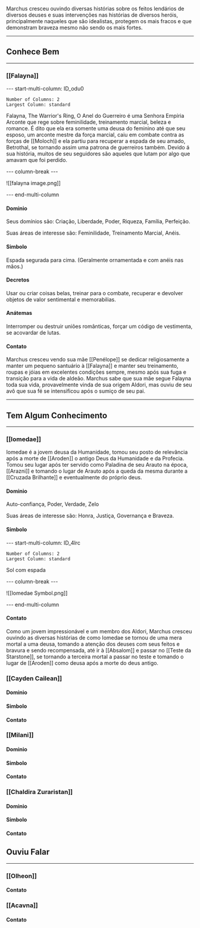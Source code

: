 Marchus cresceu ouvindo diversas histórias sobre os feitos lendários de diversos deuses e suas intervenções nas histórias de diversos heróis, principalmente naqueles que são idealistas, protegem os mais fracos e que demonstram braveza mesmo não sendo os mais fortes.

---
## Conhece Bem
---

### [[Falayna]]


--- start-multi-column: ID_odu0
```column-settings
Number of Columns: 2
Largest Column: standard
```

Falayna, The Warrior's Ring, O Anel do Guerreiro é uma Senhora Empíria Arconte que rege sobre feminilidade, treinamento marcial, beleza e romance. É dito que ela era somente uma deusa do feminino até que seu esposo, um arconte mestre da força marcial, caiu em combate contra as forças de [[Moloch]] e ela partiu para recuperar a espada de seu amado, Betrothal, se tornando assim uma patrona de guerreiros também.
Devido á sua história, muitos de seu seguidores são aqueles que lutam por algo que amavam que foi perdido.

--- column-break ---

![[falayna image.png]]

--- end-multi-column



#### Dominio

Seus domínios são: Criação, Liberdade, Poder, Riqueza, Família, Perfeição.

Suas áreas de interesse são: Feminilidade, Treinamento Marcial, Anéis.

#### Simbolo
Espada segurada para cima. (Geralmente ornamentada e com anéis nas mãos.)

#### Decretos
Usar ou criar coisas belas, treinar para o combate, recuperar e devolver objetos de valor sentimental e memorabilias.

#### Anátemas
Interromper ou destruir uniões românticas, forçar um código de vestimenta, se acovardar de lutas.

#### Contato
Marchus cresceu vendo sua mãe [[Penélope]] se dedicar religiosamente a manter um pequeno santuário à [[Falayna]] e manter seu treinamento, roupas e jóias em excelentes condições sempre, mesmo após sua fuga e transição para a vida de aldeão. Marchus sabe que sua mãe segue Falayna toda sua vida, provavelmente vinda de sua origem Aldori, mas ouviu de seu avô que sua fé se intensificou após o sumiço de seu pai.

---
## Tem Algum Conhecimento
---
### [[Iomedae]]
Iomedae é a jovem deusa da Humanidade, tomou seu posto de relevância após a morte de [[Aroden]] o antigo Deus da Humanidade e da Profecia. Tomou seu lugar após ter servido como Paladina de seu Arauto na época, [[Arazni]] e tomando o lugar de Arauto após a queda da mesma durante a [[Cruzada Brilhante]] e eventualmente do próprio deus.

#### Dominio
Auto-confiança, Poder, Verdade, Zelo

Suas áreas de interesse são: Honra, Justiça, Governança e Braveza.
#### Simbolo

--- start-multi-column: ID_4lrc
```column-settings
Number of Columns: 2
Largest Column: standard
```
Sol com espada


--- column-break ---

![[Iomedae Symbol.png]]


--- end-multi-column

#### Contato
Como um jovem impressionável e um membro dos Aldori, Marchus cresceu ouvindo as diversas histórias de como Iomedae se tornou de uma mera mortal a uma deusa, tomando a atenção dos deuses com seus feitos e bravura e sendo recompensada, até ir à [[Absalom]] e passar no [[Teste da Starstone]], se tornando a terceira mortal a passar no teste e tomando o lugar de [[Aroden]] como deusa após a morte do deus antigo.

### [[Cayden Cailean]]


#### Dominio


#### Simbolo


#### Contato


### [[Milani]]
#### Dominio


#### Simbolo


#### Contato

### [[Chaldira Zuraristan]]
#### Dominio


#### Simbolo


#### Contato


## Ouviu Falar
---
### [[Olheon]]

#### Contato

### [[Acavna]]

#### Contato

